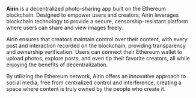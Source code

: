**Airin** is a decentralized photo-sharing app built on the Ethereum blockchain. Designed to empower users and creators, Airin leverages blockchain technology to provide a secure, censorship-resistant platform where users can share and view images freely.

Airin ensures that creators maintain control over their content, with every post and interaction recorded on the blockchain, providing transparency and ownership verification. Users can connect their Ethereum wallet to upload photos, explore posts, and even tip their favorite creators, all while enjoying the benefits of decentralization.

By utilizing the Ethereum network, Airin offers an innovative approach to social media, free from centralized control and interference, creating a space where content is truly owned by the people who create it.
